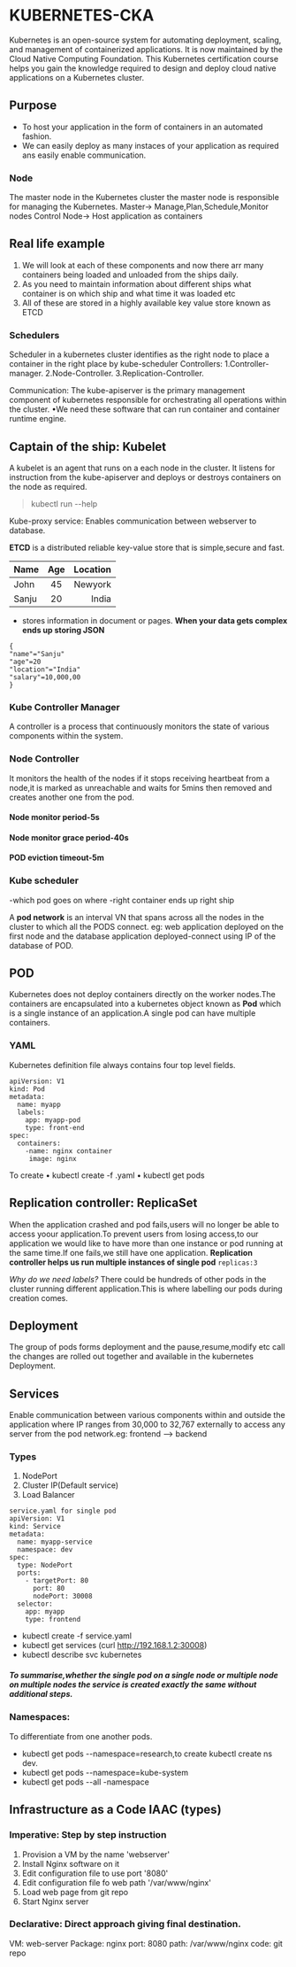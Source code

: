 # KUBERNETES-CKA
Kubernetes is an open-source system for automating deployment, scaling, and management of containerized applications. It is now maintained by the Cloud Native Computing Foundation.  This Kubernetes certification course helps you gain the knowledge required to design and deploy cloud native applications on a Kubernetes cluster. 

## Purpose
- To host your application in the form of containers in an automated fashion.
- We can easily deploy as many instaces of your application as required ans easily enable communication.

### Node
The master node in the Kubernetes cluster the master node is responsible for managing the Kubernetes.
Master-> Manage,Plan,Schedule,Monitor nodes
Control Node-> Host application as containers

## Real life example
1. We will look at each of these components and now there arr many containers being loaded and unloaded from the ships daily.
2. As you need to maintain information about different ships what container is on which ship and what time it was loaded etc
3. All of these are stored in a highly available key value store known as ETCD

### Schedulers 
Scheduler in a kubernetes cluster  identifies as the right node to place a container in the right place by kube-scheduler
Controllers:
1.Controller-manager.
2.Node-Controller.
3.Replication-Controller.

Communication:
The kube-apiserver is the primary management component of kubernetes responsible for orchestrating all operations within the cluster.
•We need these software that can run container and container runtime engine.

## Captain of the ship: Kubelet
A kubelet is an agent that runs on a each node in the cluster. It listens for instruction from the kube-apiserver and deploys or destroys containers on the node as required.
>kubectl run --help

Kube-proxy service: Enables communication between webserver to database.

**ETCD** is a distributed reliable key-value store that is simple,secure and fast.
<key-value store>

| Name | Age| Location|
| :---  | :---: |    ---: |
| John   | 45    | Newyork    |
| Sanju    | 20       | India |
- stores information in document or pages.
 **When your data gets complex ends up storing JSON**

```
{
"name"="Sanju"
"age"=20
"location"="India"
"salary"=10,000,00
}
```
### Kube Controller Manager
A controller is a process that continuously monitors the state of various components within the system.
 
### Node Controller
It monitors the health of the nodes if it stops receiving heartbeat from a node,it is marked as unreachable and waits for 5mins then removed and creates another one from the pod.
#### Node monitor period-5s
#### Node monitor grace period-40s
#### POD eviction timeout-5m

### Kube scheduler 
-which pod goes on where 
-right container ends up right ship

A **pod network** is an interval VN that spans across all the nodes in the cluster to which all the PODS connect.
eg: web application deployed on the first node and the database application deployed-connect using IP of the database of POD.

## POD
Kubernetes does not deploy containers directly on the worker nodes.The containers are encapsulated into a kubernetes object known as **Pod** which is a single instance of an application.A single pod can have multiple containers.

### YAML
Kubernetes definition file always contains four top level fields.

```
apiVersion: V1
kind: Pod
metadata: 
  name: myapp
  labels:
    app: myapp-pod
    type: front-end
spec: 
  containers:
    -name: nginx container
     image: nginx
```
To create 
• kubectl create -f <filename>.yaml
• kubectl get pods

## Replication controller: ReplicaSet

When the application crashed and pod fails,users will no longer be able to access yoour application.To prevent users from losing access,to our application we would like to have more than one instance or pod running at the same time.If one fails,we still have one application.
**Replication controller helps us run multiple instances of single pod** `replicas:3`

*Why do we need labels?*
There could be hundreds of other pods in the cluster running different application.This is where labelling our pods during creation comes.

## Deployment 
The group of pods forms deployment and the pause,resume,modify etc call the changes are rolled out together and available in the kubernetes Deployment.

## Services 
Enable communication between various components within and outside the application where IP ranges from 30,000 to 32,767 externally to access any server from the pod network.eg: frontend --> backend
### Types
1. NodePort 
2. Cluster IP(Default service)
3. Load Balancer

```
service.yaml for single pod
apiVersion: V1
kind: Service
metadata: 
  name: myapp-service
  namespace: dev
spec:
  type: NodePort
  ports:
    - targetPort: 80
      port: 80
      nodePort: 30008
  selector:
    app: myapp
    type: frontend
```

- kubectl create -f service.yaml
- kubectl get services 
  (curl http://192.168.1.2:30008)
- kubectl describe svc kubernetes 

##### To summarise,whether the single pod on a single node or multiple node on multiple nodes the service is created exactly the same without additional steps.

### Namespaces:
To differentiate from one another pods.
- kubectl get pods --namespace=research,to create kubectl create ns dev.
- kubectl get pods --namespace=kube-system
- kubectl get pods --all -namespace

## Infrastructure as a Code IAAC (types)
### Imperative: Step by step instruction
1. Provision a VM by the name 'webserver'
2. Install Nginx software on it
3. Edit configuration file to use port '8080'
4. Edit configuration file fo web path '/var/www/nginx'
5. Load web page from git repo
6. Start Nginx server

### Declarative: Direct approach giving final destination.
 VM: web-server
 Package: nginx
 port: 8080
 path: /var/www/nginx
 code: git repo



